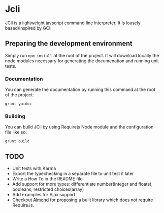 # Jcli

JCli is a lightweight javscript command line interpreter. It is lousely based/inspired by GCli.

## Preparing the development environment
Simply run `npm install` at the root of the project. It will download locally the node modules necessary for generating the documenation and running unit tests.

### Documentation
You can generate the documentation by running this command at the root of the project:

`grunt yuidoc`

### Building
You can build JCli by using Requirejs Node module and the configuration file like so:

`grunt build`

## TODO
 - Unit tests with Karma
 - Export the typechecking in a separate file to unit test it later
 - Write a How To in the README file
 - Add support for more types: differentiate number(integer and floats), booleans, restricted choices(array)
 - Add examples for Ajax support
 - Checkout [Almond](https://github.com/jrburke/almond) for proposing a built library which does not require RequireJs.
